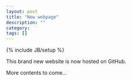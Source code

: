 ```yaml
---
layout: post
title: "New webpage"
description: ""
category: 
tags: []
---
```

{% include JB/setup %}

This brand new website is now hosted on GitHub.

More contents to come...
